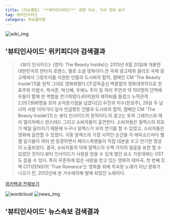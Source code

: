 ```yaml
---
title: (이슈클립) '**뷰티인사이드**' 관련 이슈, 기사 모아 보기
tag: 뷰티인사이드
category: 이슈클리핑
---
```

![wiki_img](https://user-images.githubusercontent.com/42597476/44503234-41136a80-a6d0-11e8-9071-6fc6418eafe4.png)
## **'**뷰티인사이드**'** 위키피디아 검색결과
>《뷰티 인사이드》(영어: The Beauty Inside)는 2015년 8월 20일에 개봉한 대한민국의 판타지 로맨스, 멜로 소설 영화이다.칸 국제 광고제와 클리오 국제 광고제에서 그랑프리를 석권한 인텔과 도시바의 합작, 캠페인 CM 'The Beauty Inside’[1]을 원작 그대로 영화화했다.CF감독출신 백종열의 영화데뷔작으로 한효주와 이범수, 박서준, 박신혜, 우에노 주리 등 여러 주연과 약 100명의 단역배우들이 함께 한 역할을 연기하였다.65억원의 제작비를 들였고 누적관객 2,057,896명을 모아 손익분기점을 넘겼다[2].우진과 이수(한효주), 29살 두 남녀의 사랑 이야기다.앞서 언급했듯 인텔과 도시바의 합작, 캠페인 CM 'The Beauty Inside’[1] 는 뷰티 인사이드의 원작이다.이 광고는 토퍼 그레이스와 메리 엘리자베스 윈스테드 그리고 소비자들이 출연한다. 소비자들은 알렉스의 외모가 매일 달라지기 때문에 누구나 알렉스가 되어 연기를 할 수 있었고, 소비자들은 영화에 출연할 수 있었다. 극중 알렉스의 가장 사적인 순간을 각 에피소드마다 웹캠 일기들이 여러 번 등장하면서 페이스북팬들이 직접 대본을 쓰고 연기한 영상이 노출되었다. 결국, 소비자들의 덕에 알렉스의 수백 가지의 얼굴을 표현 할 수 있었던 것이다.뷰티 인사이드가 사랑을 받을 수 있게 했던 요소 가운데에는 OST도 꼽을 수 있다. 특히 꾸준하게 많은 사랑을 받고 있는 영화의 테마곡, 첫 번째 트랙 CITIZENS!의 'True Romance'는 영화를 위해 작곡된 노래가 아닌 영화가 나오기 전, 2012년에 본 가수에의해 발매 되었던 노래이다.

<a href="https://ko.wikipedia.org/wiki/뷰티인사이드" target="_blank">위키백과 전체보기</a>

![wordcloud](https://s3.ap-northeast-2.amazonaws.com/lyrics101-wordcloud/2018-10-02-1538434854.png)
![news_img](https://user-images.githubusercontent.com/42597476/44507050-1206f400-a6e4-11e8-8d98-7ffbfebb353f.png)
## **'**뷰티인사이드**'** 뉴스속보 검색결과

